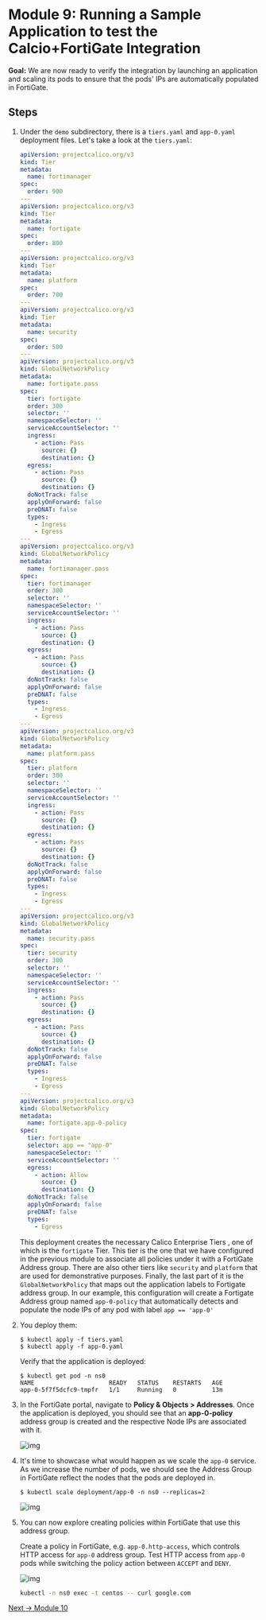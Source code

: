 # Module 9: Running a Sample Application to test the Calcio+FortiGate Integration

**Goal:** We are now ready to verify the integration by launching an application and scaling its pods to ensure that the pods' IPs are automatically populated in FortiGate.

## Steps

1. Under the `demo` subdirectory, there is a `tiers.yaml` and `app-0.yaml` deployment files. Let's take a look at the `tiers.yaml`:

    ```yaml
    apiVersion: projectcalico.org/v3
    kind: Tier
    metadata:
      name: fortimanager
    spec:
      order: 900
    ---
    apiVersion: projectcalico.org/v3
    kind: Tier
    metadata:
      name: fortigate
    spec:
      order: 800
    ---
    apiVersion: projectcalico.org/v3
    kind: Tier
    metadata:
      name: platform
    spec:
      order: 700
    ---
    apiVersion: projectcalico.org/v3
    kind: Tier
    metadata:
      name: security
    spec:
      order: 500
    ---
    apiVersion: projectcalico.org/v3
    kind: GlobalNetworkPolicy
    metadata:
      name: fortigate.pass
    spec:
      tier: fortigate
      order: 300
      selector: ''
      namespaceSelector: ''
      serviceAccountSelector: ''
      ingress:
        - action: Pass
          source: {}
          destination: {}
      egress:
        - action: Pass
          source: {}
          destination: {}
      doNotTrack: false
      applyOnForward: false
      preDNAT: false
      types:
        - Ingress
        - Egress
    ---
    apiVersion: projectcalico.org/v3
    kind: GlobalNetworkPolicy
    metadata:
      name: fortimanager.pass
    spec:
      tier: fortimanager
      order: 300
      selector: ''
      namespaceSelector: ''
      serviceAccountSelector: ''
      ingress:
        - action: Pass
          source: {}
          destination: {}
      egress:
        - action: Pass
          source: {}
          destination: {}
      doNotTrack: false
      applyOnForward: false
      preDNAT: false
      types:
        - Ingress
        - Egress
    ---
    apiVersion: projectcalico.org/v3
    kind: GlobalNetworkPolicy
    metadata:
      name: platform.pass
    spec:
      tier: platform
      order: 300
      selector: ''
      namespaceSelector: ''
      serviceAccountSelector: ''
      ingress:
        - action: Pass
          source: {}
          destination: {}
      egress:
        - action: Pass
          source: {}
          destination: {}
      doNotTrack: false
      applyOnForward: false
      preDNAT: false
      types:
        - Ingress
        - Egress
    ---
    apiVersion: projectcalico.org/v3
    kind: GlobalNetworkPolicy
    metadata:
      name: security.pass
    spec:
      tier: security
      order: 300
      selector: ''
      namespaceSelector: ''
      serviceAccountSelector: ''
      ingress:
        - action: Pass
          source: {}
          destination: {}
      egress:
        - action: Pass
          source: {}
          destination: {}
      doNotTrack: false
      applyOnForward: false
      preDNAT: false
      types:
        - Ingress
        - Egress
    ---
    apiVersion: projectcalico.org/v3
    kind: GlobalNetworkPolicy
    metadata:
      name: fortigate.app-0-policy
    spec:
      tier: fortigate
      selector: app == "app-0"
      namespaceSelector: ''
      serviceAccountSelector: ''
      egress:
        - action: Allow
          source: {}
          destination: {}
      doNotTrack: false
      applyOnForward: false
      preDNAT: false
      types:
        - Egress
    ```

    This deployment creates the necessary Calico Enterprise Tiers , one of which is the `fortigate` Tier. This tier is the one that we have configured in the previous module to associate all policies under it with a FortiGate Address group. There are also other tiers like `security` and `platform` that are used for demonstrative purposes. Finally, the last part of it is the `GlobalNetworkPolicy` that maps out the application labels to Fortigate address group. In our example, this configuration will create a Fortigate Address group named `app-0-policy` that automatically detects and populate the node IPs of any pod with label `app == 'app-0'`

2. You deploy them:

    ```
    $ kubectl apply -f tiers.yaml 
    $ kubectl apply -f app-0.yaml
    ```

    Verify that the  application is deployed:

    ```
    $ kubectl get pod -n ns0
    NAME                     READY   STATUS    RESTARTS   AGE
    app-0-5f7f5dcfc9-tmpfr   1/1     Running   0          13m
    ```

3. In the FortiGate portal, navigate to **Policy & Objects > Addresses**. Once the application is deployed, you should see that an **app-0-policy** address group is created and the respective Node IPs are associated with it.

    ![img](../img/forti-address-group-v1.png)

4. It's time to showcase what would happen as we scale the `app-0` service. As we increase the number of pods, we should see the Address Group in FortiGate reflect the nodes that the pods are deployed in.

    ```
    $ kubectl scale deployment/app-0 -n ns0 --replicas=2
    ```

    ![img](../img/forti-address-group-v2.png)

5. You can now explore creating policies within FortiGate that use this address group.

    Create a policy in FortiGate, e.g. `app-0.http-access`, which controls HTTP access for `app-0` address group. Test HTTP access from `app-0` pods while switching the policy action between `ACCEPT` and `DENY`.

    ![img](../img/fortigate-http-access-policy.png)

    ```bash
    kubectl -n ns0 exec -t centos -- curl google.com
    ```

[Next -> Module 10](./modules/integrate-fortigate-fortimanager.md)
